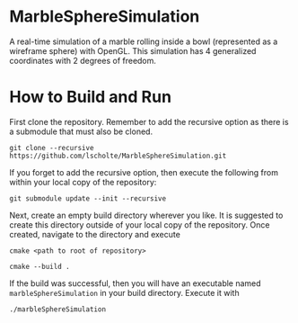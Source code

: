 # MarbleSphereSimulation
A real-time simulation of a marble rolling inside a bowl (represented as a wireframe sphere) with OpenGL. This simulation has 4 generalized coordinates with 2 degrees of freedom.

# How to Build and Run
First clone the repository. Remember to add the recursive option as there is a submodule that must also be cloned.

`git clone --recursive https://github.com/lscholte/MarbleSphereSimulation.git`

If you forget to add the recursive option, then execute the following from within your local copy of the repository:

`git submodule update --init --recursive`

Next, create an empty build directory wherever you like. It is suggested to create this directory outside of your local copy of the repository. Once created, navigate to the directory and execute

`cmake <path to root of repository>`

`cmake --build .`

If the build was successful, then you will have an executable named `marbleSphereSimulation` in your build directory. Execute it with

`./marbleSphereSimulation`
